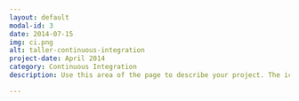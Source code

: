 ```yaml
---
layout: default
modal-id: 3
date: 2014-07-15
img: ci.png
alt: taller-continuous-integration
project-date: April 2014
category: Continuous Integration
description: Use this area of the page to describe your project. The icon above is part of a free icon set by <a href="https://sellfy.com/p/8Q9P/jV3VZ/">Flat Icons</a>. On their website, you can download their free set with 16 icons, or you can purchase the entire set with 146 icons for only $12!

---
```


